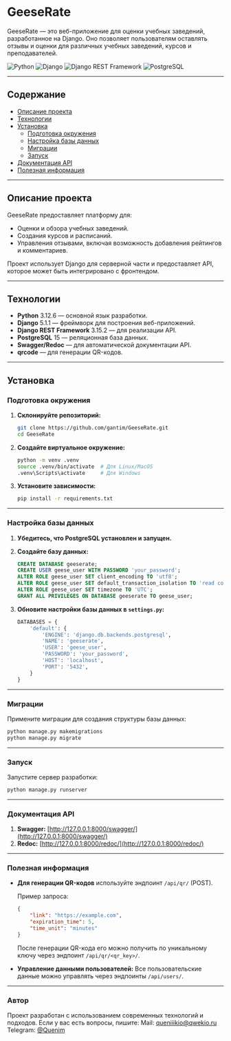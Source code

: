 # GeeseRate

GeeseRate — это веб-приложение для оценки учебных заведений, разработанное на Django. Оно позволяет пользователям оставлять отзывы и оценки для различных учебных заведений, курсов и преподавателей.

![Python](https://img.shields.io/badge/Python-3.12.6-blue)
![Django](https://img.shields.io/badge/Django-5.1.1-green)
![Django REST Framework](https://img.shields.io/badge/DRF-3.15.2-green)
![PostgreSQL](https://img.shields.io/badge/PostgreSQL-15-blue)

---

## Содержание

- [Описание проекта](#описание-проекта)
- [Технологии](#технологии)
- [Установка](#установка)
  - [Подготовка окружения](#подготовка-окружения)
  - [Настройка базы данных](#настройка-базы-данных)
  - [Миграции](#миграции)
  - [Запуск](#запуск)
- [Документация API](#документация-api)
- [Полезная информация](#полезная-информация)

---

## Описание проекта

GeeseRate предоставляет платформу для:
- Оценки и обзора учебных заведений.
- Создания курсов и расписаний.
- Управления отзывами, включая возможность добавления рейтингов и комментариев.

Проект использует Django для серверной части и предоставляет API, которое может быть интегрировано с фронтендом.

---

## Технологии

- **Python** 3.12.6 — основной язык разработки.
- **Django** 5.1.1 — фреймворк для построения веб-приложений.
- **Django REST Framework** 3.15.2 — для реализации API.
- **PostgreSQL** 15 — реляционная база данных.
- **Swagger/Redoc** — для автоматической документации API.
- **qrcode** — для генерации QR-кодов.

---

## Установка

### Подготовка окружения

1. **Склонируйте репозиторий:**
   ```bash
   git clone https://github.com/gantim/GeeseRate.git
   cd GeeseRate

2. **Создайте виртуальное окружение:**
   ```bash
   python -m venv .venv
   source .venv/bin/activate  # Для Linux/MacOS
   .venv\Scripts\activate     # Для Windows

3. **Установите зависимости:**
    ```bash
    pip install -r requirements.txt

---

### Настройка базы данных

1. **Убедитесь, что PostgreSQL установлен и запущен.**

2. **Создайте базу данных:**
   ```sql
   CREATE DATABASE geeserate;
   CREATE USER geese_user WITH PASSWORD 'your_password';
   ALTER ROLE geese_user SET client_encoding TO 'utf8';
   ALTER ROLE geese_user SET default_transaction_isolation TO 'read committed';
   ALTER ROLE geese_user SET timezone TO 'UTC';
   GRANT ALL PRIVILEGES ON DATABASE geeserate TO geese_user;
   ```

3. **Обновите настройки базы данных в `settings.py`:**
   ```python
   DATABASES = {
       'default': {
           'ENGINE': 'django.db.backends.postgresql',
           'NAME': 'geeserate',
           'USER': 'geese_user',
           'PASSWORD': 'your_password',
           'HOST': 'localhost',
           'PORT': '5432',
       }
   }
   ```

---

### Миграции

Примените миграции для создания структуры базы данных:

```bash
python manage.py makemigrations
python manage.py migrate
```

---

### Запуск

Запустите сервер разработки:

```bash
python manage.py runserver
```

---

### Документация API

1. **Swagger:** [http://127.0.0.1:8000/swagger/](http://127.0.0.1:8000/swagger/)
2. **Redoc:** [http://127.0.0.1:8000/redoc/](http://127.0.0.1:8000/redoc/)

---

### Полезная информация

- **Для генерации QR-кодов** используйте эндпоинт `/api/qr/` (POST).
  
  Пример запроса:
  ```json
  {
      "link": "https://example.com",
      "expiration_time": 5,
      "time_unit": "minutes"
  }
  ```

  После генерации QR-кода его можно получить по уникальному ключу через эндпоинт `/api/qr/<qr_key>/`.

- **Управление данными пользователей:**
  Все пользовательские данные можно управлять через эндпоинты `/api/users/`.

---

### Автор

Проект разработан с использованием современных технологий и подходов. Если у вас есть вопросы, пишите:
Mail: [queniiikio@qwekio.ru](mailto:queniiikio@qwekio.ru)
Telegram: [@Quenim](https://t.me/Quenim)
